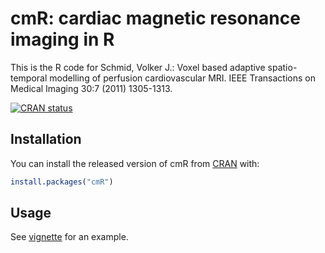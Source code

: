 # cmR: cardiac magnetic resonance imaging in R

This is the R code for Schmid, Volker J.: Voxel based adaptive spatio-temporal modelling of perfusion cardiovascular MRI. IEEE Transactions on Medical Imaging 30:7 (2011) 1305-1313.

<!-- badges: start -->
[![CRAN status](https://www.r-pkg.org/badges/version/cmR)](https://cran.r-project.org/package=cmR)
<!-- badges: end -->

## Installation

You can install the released version of cmR from [CRAN](https://CRAN.R-project.org) with:

``` r
install.packages("cmR")
```

## Usage

See [vignette](https://bioimaginggroup.github.io/cmr/articles/largevignette/cmr-usage.html) for an example.

